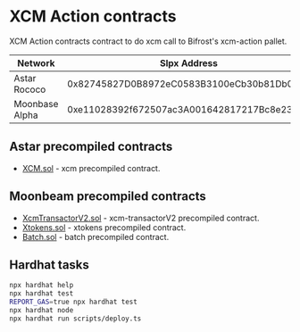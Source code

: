 # XCM Action contracts

XCM Action contracts contract to do xcm call to Bifrost's xcm-action pallet.

| Network        | Slpx Address |
|----------------|--------------|
| Astar Rococo   | 0x82745827D0B8972eC0583B3100eCb30b81Db0072          |
| Moonbase Alpha | 0xe11028392f672507ac3A001642817217Bc8e238A          |

## Astar precompiled contracts

* [XCM.sol](https://github.com/AstarNetwork/astar-frame/blob/polkadot-v0.9.39/precompiles/xcm/XCM.sol) - xcm precompiled contract.

## Moonbeam precompiled contracts

* [XcmTransactorV2.sol](https://github.com/PureStake/moonbeam/blob/master/precompiles/xcm-transactor/src/v2/XcmTransactorV2.sol) - xcm-transactorV2 precompiled contract.
* [Xtokens.sol](https://github.com/PureStake/moonbeam/blob/master/precompiles/xtokens/Xtokens.sol) - xtokens precompiled contract.
* [Batch.sol](https://github.com/PureStake/moonbeam/blob/master/precompiles/batch/Batch.sol) - batch precompiled contract.

## Hardhat tasks

```sh
npx hardhat help
npx hardhat test
REPORT_GAS=true npx hardhat test
npx hardhat node
npx hardhat run scripts/deploy.ts
```
